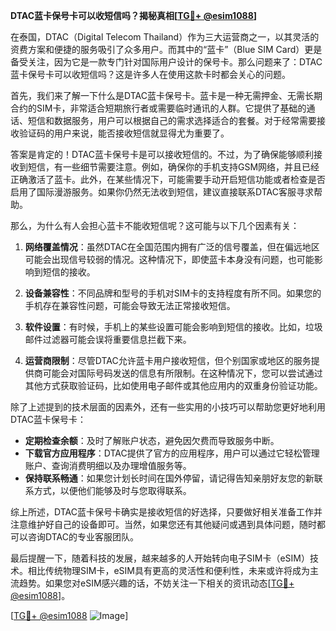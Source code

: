 **DTAC蓝卡保号卡可以收短信吗？揭秘真相[[TG💪+ @esim1088](https://t.me/s/esim1088)]**

在泰国，DTAC（Digital Telecom Thailand）作为三大运营商之一，以其灵活的资费方案和便捷的服务吸引了众多用户。而其中的“蓝卡”（Blue SIM Card）更是备受关注，因为它是一款专门针对国际用户设计的保号卡。那么问题来了：DTAC蓝卡保号卡可以收短信吗？这是许多人在使用这款卡时都会关心的问题。

首先，我们来了解一下什么是DTAC蓝卡保号卡。蓝卡是一种无需押金、无需长期合约的SIM卡，非常适合短期旅行者或需要临时通讯的人群。它提供了基础的通话、短信和数据服务，用户可以根据自己的需求选择适合的套餐。对于经常需要接收验证码的用户来说，能否接收短信就显得尤为重要了。

答案是肯定的！DTAC蓝卡保号卡是可以接收短信的。不过，为了确保能够顺利接收到短信，有一些细节需要注意。例如，确保你的手机支持GSM网络，并且已经正确激活了蓝卡。此外，在某些情况下，可能需要手动开启短信功能或者检查是否启用了国际漫游服务。如果你仍然无法收到短信，建议直接联系DTAC客服寻求帮助。

那么，为什么有人会担心蓝卡不能收短信呢？这可能与以下几个因素有关：

1. **网络覆盖情况**：虽然DTAC在全国范围内拥有广泛的信号覆盖，但在偏远地区可能会出现信号较弱的情况。这种情况下，即使蓝卡本身没有问题，也可能影响到短信的接收。

2. **设备兼容性**：不同品牌和型号的手机对SIM卡的支持程度有所不同。如果您的手机存在兼容性问题，可能会导致无法正常接收短信。

3. **软件设置**：有时候，手机上的某些设置可能会影响到短信的接收。比如，垃圾邮件过滤器可能会误将重要信息拦截下来。

4. **运营商限制**：尽管DTAC允许蓝卡用户接收短信，但个别国家或地区的服务提供商可能会对国际号码发送的信息有所限制。在这种情况下，您可以尝试通过其他方式获取验证码，比如使用电子邮件或其他应用内的双重身份验证功能。

除了上述提到的技术层面的因素外，还有一些实用的小技巧可以帮助您更好地利用DTAC蓝卡保号卡：

- **定期检查余额**：及时了解账户状态，避免因欠费而导致服务中断。
- **下载官方应用程序**：DTAC提供了官方的应用程序，用户可以通过它轻松管理账户、查询消费明细以及办理增值服务等。
- **保持联系畅通**：如果您计划长时间在国外停留，请记得告知亲朋好友您的新联系方式，以便他们能够及时与您取得联系。

综上所述，DTAC蓝卡保号卡确实是接收短信的好选择，只要做好相关准备工作并注意维护好自己的设备即可。当然，如果您还有其他疑问或遇到具体问题，随时都可以咨询DTAC的专业客服团队。

最后提醒一下，随着科技的发展，越来越多的人开始转向电子SIM卡（eSIM）技术。相比传统物理SIM卡，eSIM具有更高的灵活性和便利性，未来或许将成为主流趋势。如果您对eSIM感兴趣的话，不妨关注一下相关的资讯动态[[TG💪+ @esim1088](https://t.me/s/esim1088)]。

[[TG💪+ @esim1088](https://t.me/s/esim1088) ![Image](https://i.postimg.cc/4NQfJmqS/Snipaste-2025-05-13-00-14-12.png)]